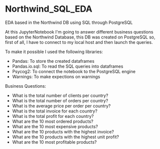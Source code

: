 # Northwind_SQL_EDA
EDA based in the Northwind DB using SQL through PostgreSQL


At this JupyterNotebook I'm going to answer different business questions based on the Northwind Database, this DB was created on PostgreSQL so, first of all, I have to connect to my local host and then launch the queries.

To make it possible I used the following libraries:

 * Pandas: To store the created dataframes
 * Pandas.io.sql: To read the SQL queries into dataframes
 * Psycog2: To connect the notebook to the PostgreSQL engine
 * Warnings: To make expections on warnings

Business Questions:

 * What is the total number of clients per country?
 * What is the total number of orders per country?
 * What is the average price per order per country?
 * What is the total invoice for each country?
 * What is the total profit for each country?
 * What are the 10 most ordered products?
 * What are the 10 most expensive products?
 * What are the 10 products with the highest invoice?
 * What are the 10 products with the highest unit profit?
 * What are the 10 most profitable products?

